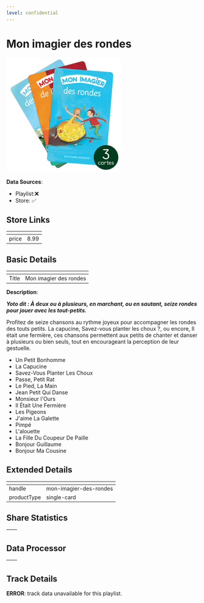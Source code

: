 ```yaml
---
level: confidential
---
```

# Mon imagier des rondes

![card_[drOvu].png](../../img/cards/card_[drOvu].png)

**Data Sources**: 

- Playlist:❌
- Store: ✅


## Store Links

| <!-- --> | <!-- --> |
| - | - |
| price | 8.99 |


## Basic Details

| <!-- --> | <!-- --> |
| - | - |
| Title | Mon imagier des rondes |

**Description**:

**_Yoto dit : À deux ou à plusieurs, en marchant, ou en sautant, seize rondes pour jouer avec les tout-petits._**

Profitez de seize chansons au rythme joyeux pour accompagner les rondes des touts petits. La capucine, Savez-vous planter les choux ?, ou encore, Il était une fermière, ces chansons permettent aux petits de chanter et danser à plusieurs ou bien seuls, tout en encourageant la perception de leur gestuelle.

*   Un Petit Bonhomme
*   La Capucine
*   Savez-Vous Planter Les Choux 
*   Passe, Petit Rat
*   Le Pied, La Main
*   Jean Petit Qui Danse
*   Monsieur l'Ours
*   Il Était Une Fermière
*   Les Pigeons
*   J'aime La Galette
*   Pimpé
*   L'alouette
*   La Fille Du Coupeur De Paille
*   Bonjour Guillaume
*   Bonjour Ma Cousine


## Extended Details

| <!-- --> | <!-- --> |
| - | - |
| handle | mon-imagier-des-rondes |
| productType | single-card |


## Share Statistics

| <!-- --> | <!-- --> |
| - | - |


## Data Processor

| <!-- --> | <!-- --> |
| - | - |


## Track Details

**ERROR**: track data unavailable for this playlist.
